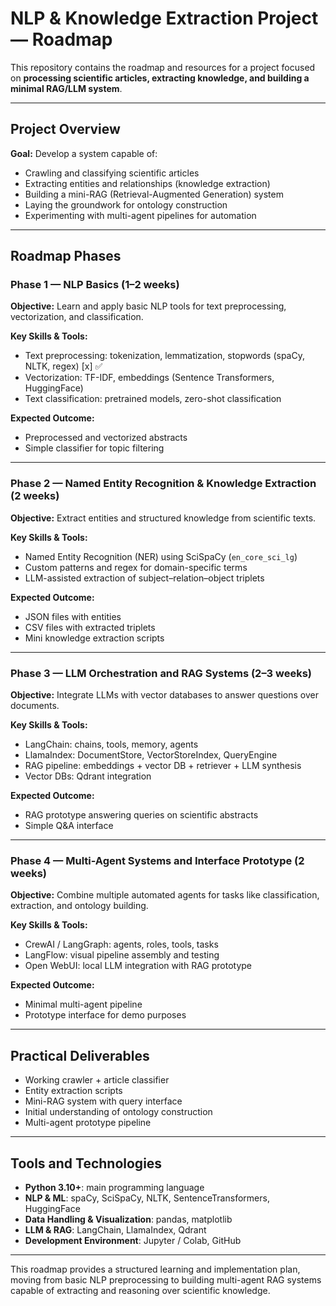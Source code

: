 # NLP & Knowledge Extraction Project — Roadmap

This repository contains the roadmap and resources for a project focused on **processing scientific articles, extracting knowledge, and building a minimal RAG/LLM system**.

---

## Project Overview

**Goal:** Develop a system capable of:

- Crawling and classifying scientific articles
- Extracting entities and relationships (knowledge extraction)
- Building a mini-RAG (Retrieval-Augmented Generation) system
- Laying the groundwork for ontology construction
- Experimenting with multi-agent pipelines for automation

---

## Roadmap Phases

### Phase 1 — NLP Basics (1–2 weeks)

**Objective:** Learn and apply basic NLP tools for text preprocessing, vectorization, and classification.

**Key Skills & Tools:**

- Text preprocessing: tokenization, lemmatization, stopwords (spaCy, NLTK, regex) [x] ✅
- Vectorization: TF-IDF, embeddings (Sentence Transformers, HuggingFace)
- Text classification: pretrained models, zero-shot classification

**Expected Outcome:**

- Preprocessed and vectorized abstracts
- Simple classifier for topic filtering

---

### Phase 2 — Named Entity Recognition & Knowledge Extraction (2 weeks)

**Objective:** Extract entities and structured knowledge from scientific texts.

**Key Skills & Tools:**

- Named Entity Recognition (NER) using SciSpaCy (`en_core_sci_lg`)
- Custom patterns and regex for domain-specific terms
- LLM-assisted extraction of subject–relation–object triplets

**Expected Outcome:**

- JSON files with entities
- CSV files with extracted triplets
- Mini knowledge extraction scripts

---

### Phase 3 — LLM Orchestration and RAG Systems (2–3 weeks)

**Objective:** Integrate LLMs with vector databases to answer questions over documents.

**Key Skills & Tools:**

- LangChain: chains, tools, memory, agents
- LlamaIndex: DocumentStore, VectorStoreIndex, QueryEngine
- RAG pipeline: embeddings + vector DB + retriever + LLM synthesis
- Vector DBs: Qdrant integration

**Expected Outcome:**

- RAG prototype answering queries on scientific abstracts
- Simple Q&A interface

---

### Phase 4 — Multi-Agent Systems and Interface Prototype (2 weeks)

**Objective:** Combine multiple automated agents for tasks like classification, extraction, and ontology building.

**Key Skills & Tools:**

- CrewAI / LangGraph: agents, roles, tools, tasks
- LangFlow: visual pipeline assembly and testing
- Open WebUI: local LLM integration with RAG prototype

**Expected Outcome:**

- Minimal multi-agent pipeline
- Prototype interface for demo purposes

---

## Practical Deliverables

- Working crawler + article classifier
- Entity extraction scripts
- Mini-RAG system with query interface
- Initial understanding of ontology construction
- Multi-agent prototype pipeline

---

## Tools and Technologies

- **Python 3.10+**: main programming language
- **NLP & ML**: spaCy, SciSpaCy, NLTK, SentenceTransformers, HuggingFace
- **Data Handling & Visualization**: pandas, matplotlib
- **LLM & RAG**: LangChain, LlamaIndex, Qdrant
- **Development Environment**: Jupyter / Colab, GitHub

---

This roadmap provides a structured learning and implementation plan, moving from basic NLP preprocessing to building multi-agent RAG systems capable of extracting and reasoning over scientific knowledge.

